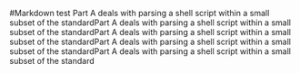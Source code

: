 #Markdown test
Part A deals with parsing a shell script within a small subset of the standardPart 
A deals with parsing a shell script within a small subset of the standardPart 
A deals with parsing a shell script within a small subset of the standardPart 
A deals with parsing a shell script within a small subset of the standardPart 
A deals with parsing a shell script within a small 
subset of the standard